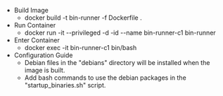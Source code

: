 * Build Image
    * docker build -t bin-runner -f Dockerfile .
* Run Container
    * docker run -it --privileged -d -id --name bin-runner-c1 bin-runner
* Enter Container
    * docker exec -it bin-runner-c1 bin/bash
* Configuration Guide
    * Debian files in the "debians" directory will be installed when the image is built.
    * Add bash commands to use the debian packages in the "startup_binaries.sh" script.